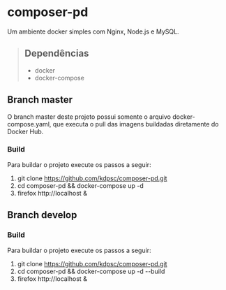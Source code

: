 composer-pd
===========

Um ambiente docker simples com Nginx, Node.js e MySQL.

> ## Dependências
> * docker
> * docker-compose

Branch master
-------------

O branch master deste projeto possui somente o arquivo docker-compose.yaml, que executa o pull das imagens buildadas diretamente do Docker Hub.

### Build

Para buildar o projeto execute os passos a seguir:

1. git clone https://github.com/kdpsc/composer-pd.git
2. cd composer-pd && docker-compose up -d
3. firefox http://localhost &

Branch develop
--------------

### Build

Para buildar o projeto execute os passos a seguir:

1. git clone https://github.com/kdpsc/composer-pd.git
2. cd composer-pd && docker-compose up -d --build
3. firefox http://localhost &

